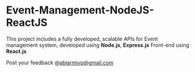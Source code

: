 # Event-Management-NodeJS-ReactJS
This project includes a fully developed, scalable APIs for Event management system, developed using **Node.js**, **Express.js**
Front-end using **React.js**


Post your feedback @abiarmivp@gmail.com
